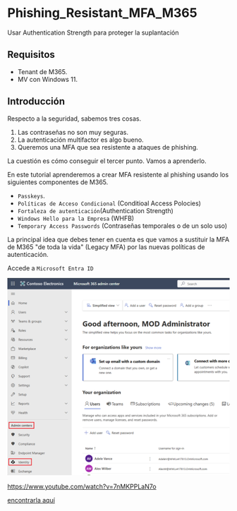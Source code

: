 # Phishing_Resistant_MFA_M365
Usar Authentication Strength para proteger la suplantación

## Requisitos

* Tenant de M365.
* MV con Windows 11.

## Introducción

Respecto a la seguridad, sabemos tres cosas.

1) Las contraseñas no son muy seguras.
2) La autenticación multifactor es algo bueno.
3) Queremos una MFA que sea resistente a ataques de phishing.

La cuestión es cómo conseguir el tercer punto. Vamos a aprenderlo.

En este tutorial aprenderemos a crear MFA resistente al phishing usando los siguientes componentes de M365.

* `Passkeys`.
* `Políticas de Acceso Condicional` (Conditioal Access Polocies)
* `Fortaleza de autenticación`(Authentication Strength)
* `Windows Hello para la Empresa` (WHFB)
* `Temporary Access Passwords` (Contraseñas temporales o de un solo uso)

La principal idea que debes tener en cuenta es que vamos a sustituir la MFA de M365 "de toda la vida" (Legacy MFA) por las nuevas políticas de autenticación.

Accede a `Microsoft Entra ID`

![Entra](./img/202411111344.png)


https://www.youtube.com/watch?v=7nMKPPLaN7o




[encontrarla aquí](https://learn.microsoft.com/es-es/windows/security/identity-protection/hello-for-business/deploy/hybrid-cloud-kerberos-trust?tabs=intune)


